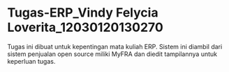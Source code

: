 # Tugas-ERP_Vindy Felycia Loverita_12030120130270

Tugas ini dibuat untuk kepentingan mata kuliah ERP.
Sistem ini diambil dari sistem penjualan open source miliki MyFRA dan diedit tampilannya untuk keperluan tugas.
